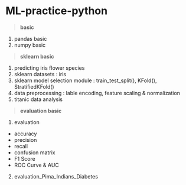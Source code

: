 # ML-practice-python
> **basic**
1. pandas basic
2. numpy basic

> **sklearn basic**
1. predicting iris flower species
2. sklearn datasets : iris
3. sklearn model selection module : train_test_split(), KFold(), StratifiedKFold()
4. data preprocessing : lable encoding, feature scaling & normalization
5. titanic data analysis

> **evaluation basic**
1. evaluation
  * accuracy
  * precision
  * recall
  * confusion matrix
  * F1 Score
  * ROC Curve & AUC
2. evaluation_Pima_Indians_Diabetes
